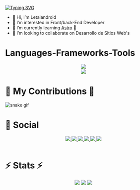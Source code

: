 [![Typing SVG](https://readme-typing-svg.demolab.com?font=Jost&weight=900&size=50&pause=1000&width=1000&height=90&lines=Hi!+I'm+Letalandroid+%F0%9F%91%A8%E2%80%8D%F0%9F%92%BB;Welcome+to+my+profile+%F0%9F%91%8B)](https://git.io/typing-svg)

- 👋 Hi, I’m Letalandroid
- 👀 I’m interested in Front/back-End Developer
- 🌱 I’m currently learning [Astro](https://astro.build/) 🚀
- 💞️ I’m looking to collaborate on Desarrollo de Sitios Web's

# Languages-Frameworks-Tools
<div align="center">
  <a href="https://skillicons.dev">
    <img src="https://skillicons.dev/icons?i=react,python,tensorflow,java,typescript,sass,express,flask,mysql,firebase,php,mongodb" />
  </a>
</div>
<div align="center">
  <a href="https://skillicons.dev">
    <img src="https://skillicons.dev/icons?i=git,github,docker,linux,vim&perline=12" />
  </a>
</div>

# 🐍 My Contributions 🐍
![snake gif](https://github.com/letalandroid/letalandroid/blob/output/github-contribution-grid-snake.gif)

# 💼 Social
<div align="center">
  <a href="https://letalandroid.vercel.app" target="_blank">
    <img src="https://img.shields.io/badge/Portfolio-255E63?style=for-the-badge&logo=About.me&logoColor=white" />
  </a>
  <a href="https://www.linkedin.com/in/letalandroid/" target="_blank">
    <img src="https://img.shields.io/badge/LinkedIn-0077B5?style=for-the-badge&logo=linkedin&logoColor=white" />
  </a>
  <a href="https://twitter.com/letalandroid" target="_blank">
    <img src="https://img.shields.io/badge/Twitter-1DA1F2?style=for-the-badge&logo=twitter&logoColor=white" />
  </a>
  <a href="https://www.instagram.com/carlosj_mm/" target="_blank">
    <img src="https://img.shields.io/badge/Instagram-E4405F?style=for-the-badge&logo=instagram&logoColor=white" />
  </a>
  <a href="https://www.twitch.tv/letalandroid" target="_blank">
    <img src="https://img.shields.io/badge/Twitch-9146FF?style=for-the-badge&logo=twitch&logoColor=white" />
  </a>
  <a href="https://www.youtube.com/@letalandroid" target="_blank">
    <img src="https://img.shields.io/badge/YouTube-FF0000?style=for-the-badge&logo=youtube&logoColor=white" />
  </a>
</div>
<br>

# ⚡ Stats ⚡
<div align="center">
  <img src="https://github-readme-stats.vercel.app/api/top-langs/?username=letalandroid&layout=compact&theme=tokyonight" />
  <img src="https://github-readme-stats.vercel.app/api?username=letalandroid&show_icons=true&theme=tokyonight#gh-dark-mode-only" />
  <img src="https://streak-stats.demolab.com?user=letalandroid&theme=tokyonight" />
</div>
<br />

<!-- <img src="https://letalandroid.vercel.app/img/large_img.jpg" width="100%"> --->

<!---
Letalandroid/Letalandroid is a ✨ special ✨ repository because its `README.md` (this file) appears on your GitHub profile.
You can click the Preview link to take a look at your changes.
--->
